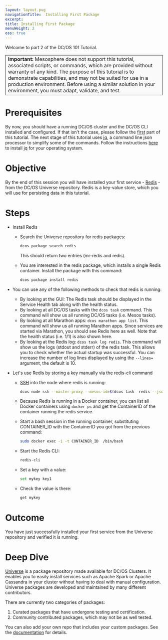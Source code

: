 ```yaml
---
layout: layout.pug
navigationTitle:  Installing First Package
excerpt:
title: Installing First Package
menuWeight: 2
oss: true
---
```


Welcome to part 2 of the DC/OS 101 Tutorial.

<table class="table" bgcolor="#FAFAFA"> <tr> <td style="border-left: thin solid; border-top: thin solid; border-bottom: thin solid;border-right: thin solid;"><b>Important:</b> Mesosphere does not support this tutorial, associated scripts, or commands, which are provided without warranty of any kind. The purpose of this tutorial is to demonstrate capabilities, and may not be suited for use in a production environment. Before using a similar solution in your environment, you must adapt, validate, and test.</td> </tr> </table>

# Prerequisites
By now, you should have a running DC/OS cluster and the DC/OS CLI installed and configured. If that isn't the case, please follow the [first](/1.10/tutorials/dcos-101/cli/) part of this tutorial.
The next stage of this tutorial uses [jq](https://stedolan.github.io/jq/), a command line json processor to simplify some of the commands. Follow the instructions [here](https://stedolan.github.io/jq/download/) to install jq for your operating system.

# Objective
By the end of this session you will have installed your first service - [Redis](https://redislabs.com/) - from the DC/OS Universe repository. Redis is a key-value store, which you will use for persisting data in this tutorial.

# Steps
  * Install Redis
      * Search the Universe repository for redis packages: 
      
        ```bash
        dcos package search redis
        ```
        
        This should return two entries (mr-redis and redis).
        
      * You are interested in the redis package, which installs a single Redis container. Install the package with this command:
      
        ```bash
        dcos package install redis
        ```
        
  * You can use any of the following methods to check that redis is running:
      * By looking at the GUI: The Redis task should be displayed in the Service Health tab along with the health status.
      * By looking at all DC/OS tasks with the `dcos task` command. This command will show us all running DC/OS tasks (i.e. Mesos tasks).
      * By looking at all Marathon apps: `dcos marathon app list`. This command will show us all running Marathon apps. Since services are started via Marathon, you should see Redis here as well. Note that the health status (i.e. 1/1) is also shown here.
      * By looking at the Redis log: `dcos task log redis`. This command will show us the logs (stdout and stderr) of the redis task. This allows you to check whether the actual startup was successful. You can increase the number of log lines displayed by using the `--lines=` argument, the default is 10.  
  * Let's use Redis by storing a key manually via the redis-cli command
      * [SSH](/1.10/administering-clusters/sshcluster/) into the node where redis is running: 
      
        ```bash
        dcos node ssh --master-proxy --mesos-id=$(dcos task  redis --json |  jq -r '.[] | .slave_id')
        ```
    
      * Because Redis is running in a Docker container, you can list all Docker containers using `docker ps` and get the ContainerID of the container running the redis service.
      * Start a bash session in the running container, substituting CONTAINER_ID with the ContainerID you got from the previous command: 
      
        ```bash
        sudo docker exec -i -t CONTAINER_ID  /bin/bash
        ```
        
      * Start the Redis CLI: 
      
        ```bash
        redis-cli
        ```
        
      * Set a key with a value: 
      
        ```bash
        set mykey key1
        ```
        
      * Check the value is there:
      
        ```bash
        get mykey
        ```

# Outcome
  You have just successfully installed your first service from the Universe repository and verified it is running.

# Deep Dive
  [Universe](https://github.com/mesosphere/universe) is a package repository made available for DC/OS Clusters.
  It enables you to easily install services such as Apache Spark or Apache Cassandra in your cluster without having to deal with manual configuration. Universe packages are developed and maintained by many different contributors. 

  There are currently two categories of packages:
  1. Curated packages that have undergone testing and certification.
  1. Community contributed packages, which may not be as well tested.
  
  You can also add your own repo that includes your custom packages. See the [documentation](1.10/administering-clusters/repo/) for details.
